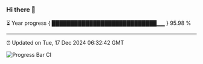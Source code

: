 ### Hi there 👋

⏳ Year progress { ████████████████████████████▁▁ } 95.98 %

---

⏰ Updated on Tue, 17 Dec 2024 06:32:42 GMT

![Progress Bar CI](https://github.com/ZhaoGui/ZhaoGui/workflows/Progress%20Bar%20CI/badge.svg)
